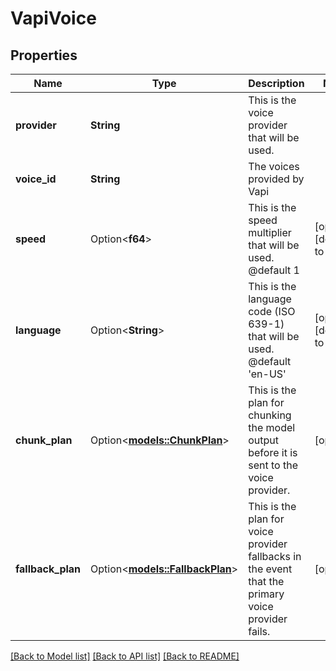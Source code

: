# VapiVoice

## Properties

Name | Type | Description | Notes
------------ | ------------- | ------------- | -------------
**provider** | **String** | This is the voice provider that will be used. | 
**voice_id** | **String** | The voices provided by Vapi | 
**speed** | Option<**f64**> | This is the speed multiplier that will be used.  @default 1 | [optional][default to 1]
**language** | Option<**String**> | This is the language code (ISO 639-1) that will be used.  @default 'en-US' | [optional][default to EnUs]
**chunk_plan** | Option<[**models::ChunkPlan**](ChunkPlan.md)> | This is the plan for chunking the model output before it is sent to the voice provider. | [optional]
**fallback_plan** | Option<[**models::FallbackPlan**](FallbackPlan.md)> | This is the plan for voice provider fallbacks in the event that the primary voice provider fails. | [optional]

[[Back to Model list]](../README.md#documentation-for-models) [[Back to API list]](../README.md#documentation-for-api-endpoints) [[Back to README]](../README.md)


